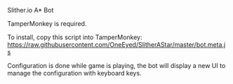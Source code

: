 Slither.io A* Bot

TamperMonkey is required.

To install, copy this script into TamperMonkey:
https://raw.githubusercontent.com/OneEyed/SlitherAStar/master/bot.meta.js

Configuration is done while game is playing, the bot will display a new UI to manage the configuration with keyboard keys.